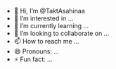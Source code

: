 - 👋 Hi, I’m @TaktAsahinaa
- 👀 I’m interested in ...
- 🌱 I’m currently learning ...
- 💞️ I’m looking to collaborate on ...
- 📫 How to reach me ...
- 😄 Pronouns: ...
- ⚡ Fun fact: ...

<!---
TaktAsahinaa/TaktAsahinaa is a ✨ special ✨ repository because its `README.md` (this file) appears on your GitHub profile.
You can click the Preview link to take a look at your changes.
--->
